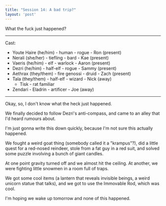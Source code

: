```yaml
---
title: "Session 14: A bad trip?"
layout: 'post'
---
```


What the fuck just happened?

---

Cast:

* Youte Haire (he/him) - human - rogue - Ron (present)
* Nerali (she/her) - tiefling - bard - Kae (present)
* Vaeris (he/him) - elf - warlock - Aaron (present)
* Dezri (he/him) - half-elf - rogue - Sammy (present)
* Aethrax (they/them) - fire genossi - druid - Zach (present)
* Tala (they/them) - half-elf - wizard - Nick (away)
    * Tisk - rat familiar
* Zendari - Eladrin - artificer - Joe (away)

---

Okay, so, I don't know what the heck just happened.

We finally decided to follow Dezri's anti-compass, and came to an alley that I'd heard rumours about.

I'm just gonna write this down quickly, because I'm not sure this actually happened.

We fought a weird goat thing (somebody called it a "krampus"?), did a little quest for a red-nosed reindeer, stole from a fat guy in a red suit, and solved some puzzle involving a bunch of giant candles.

At one point gravity turned off and we almost hit the ceiling. At another, we were fighting little snowmen in a room full of traps.

We got some cool items (a lantern that reveals invisible beings, a weird unicorn statue that talks), and we got to use the Immovable Rod, which was cool.

I'm hoping we wake up tomorrow and none of this happened.
